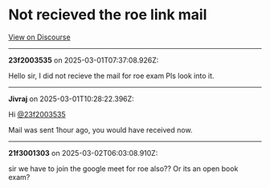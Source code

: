 # Not recieved the roe link mail

[View on Discourse](https://discourse.onlinedegree.iitm.ac.in/t/not-recieved-the-roe-link-mail/168825)

---
**23f2003535** on 2025-03-01T07:37:08.926Z:

Hello sir, I did not recieve the mail for roe exam Pls look into it.



---
**Jivraj** on 2025-03-01T10:28:22.396Z:

Hi [@23f2003535](/u/23f2003535)

Mail was sent 1hour ago, you would have received now.



---
**21f3001303** on 2025-03-02T06:03:08.910Z:

sir we have to join the google meet for roe also?? Or its an open book exam?



